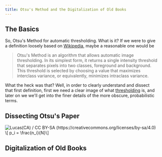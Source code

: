 ```yaml
---
title: Otsu's Method and the Digitalization of Old Books
---
```


## The Basics
So, Otsu's Method for automatic thresholding. What is it? If we were to give a definition loosely based on [Wikipedia](https://en.wikipedia.org/wiki/Otsu%27s_method), maybe a reasonable one would be
> Otsu's Method is an algorithm that allows automatic image thresholding. In its simplest form, it returns a single intensity threshold that separates pixels into two classes, foreground and background. This threshold is selected by choosing a value that maximizes interclass variance, or equivalently, minimizes intraclass variance.

What the heck was that? Well, in order to clearly understand and dissect that first definition, first we need a clear image of what [thresholding](https://en.wikipedia.org/wiki/Thresholding_(image_processing)) is, and later on we we'll get into the finer details of the more obscure, probabilistic terms.

## Dissecting Otsu's Paper
![Lucas(CA) / CC BY-SA (https://creativecommons.org/licenses/by-sa/4.0)](https://upload.wikimedia.org/wikipedia/commons/3/34/Otsu%27s_Method_Visualization.gif)
\\[ p_i = \frac{n_i}{N}\\]
## Digitalization of Old Books

